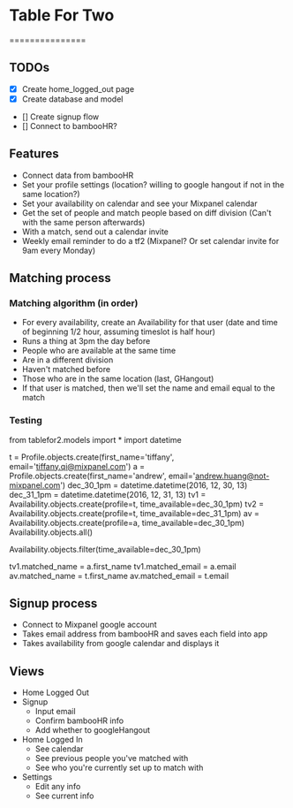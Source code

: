 # Table For Two
===============

## TODOs
- [x] Create home_logged_out page
- [x] Create database and model
- [] Create signup flow
- [] Connect to bambooHR?


## Features
- Connect data from bambooHR
- Set your profile settings (location? willing to google hangout if not in the same location?)
- Set your availability on calendar and see your Mixpanel calendar
- Get the set of people and match people based on diff division (Can't with the same person afterwards)
- With a match, send out a calendar invite
- Weekly email reminder to do a tf2 (Mixpanel? Or set calendar invite for 9am every Monday)


## Matching process

### Matching algorithm (in order)
- For every availability, create an Availability for that user (date and time of beginning 1/2 hour, assuming timeslot is half hour)
- Runs a thing at 3pm the day before
- People who are available at the same time
- Are in a different division
- Haven't matched before
- Those who are in the same location (last, GHangout)
- If that user is matched, then we'll set the name and email equal to the match

### Testing
from tablefor2.models import *
import datetime

t = Profile.objects.create(first_name='tiffany', email='tiffany.qi@mixpanel.com')
a = Profile.objects.create(first_name='andrew', email='andrew.huang@not-mixpanel.com')
dec_30_1pm = datetime.datetime(2016, 12, 30, 13)
dec_31_1pm = datetime.datetime(2016, 12, 31, 13)
tv1 = Availability.objects.create(profile=t, time_available=dec_30_1pm)
tv2 = Availability.objects.create(profile=t, time_available=dec_31_1pm)
av = Availability.objects.create(profile=a, time_available=dec_30_1pm)
Availability.objects.all()

Availability.objects.filter(time_available=dec_30_1pm)

tv1.matched_name = a.first_name
tv1.matched_email = a.email
av.matched_name = t.first_name
av.matched_email = t.email


## Signup process
- Connect to Mixpanel google account
- Takes email address from bambooHR and saves each field into app
- Takes availability from google calendar and displays it


## Views
- Home Logged Out
- Signup
    - Input email
    - Confirm bambooHR info
    - Add whether to googleHangout
- Home Logged In
    - See calendar
    - See previous people you've matched with
    - See who you're currently set up to match with
- Settings
    - Edit any info
    - See current info
